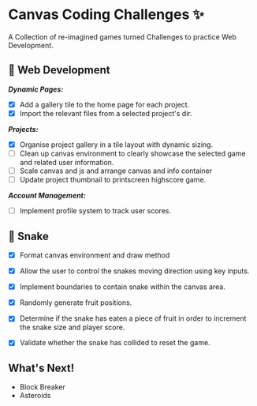 # Canvas Coding Challenges ✨

A Collection of re-imagined games turned Challenges to practice Web Development.

## 🚀 Web Development
***Dynamic Pages:***
* [x] Add a gallery tile to the home page for each project.
* [x] Import the relevant files from a selected project's dir.

***Projects:***
* [x] Organise project gallery in a tile layout with dynamic sizing.
* [ ] Clean up canvas environment to clearly showcase the selected game and related user information.
* [ ] Scale canvas and js and arrange canvas and info container
* [ ] Update project thumbnail to printscreen highscore game.

***Account Management:***
* [ ] Implement profile system to track user scores.

## 🐍 Snake
* [x] Format canvas environment and draw method
* [x] Allow the user to control the snakes moving direction using key inputs.
* [x] Implement boundaries to contain snake within the canvas area.
* [x] Randomly generate fruit positions.
* [x] Determine if the snake has eaten a piece of fruit in order to increment the snake size and player score.
* [x] Validate whether the snake has collided to reset the game.



## What's Next!
* Block Breaker
* Asteroids